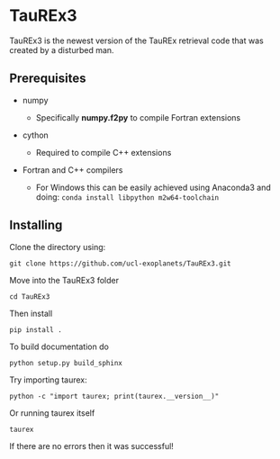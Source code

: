 # TauREx3

TauREx3 is the newest version of the TauREx retrieval code that was created by a disturbed man.

## Prerequisites

* numpy
    - Specifically **numpy.f2py** to compile Fortran extensions

* cython
    * Required to compile C++ extensions

* Fortran and C++ compilers
    * For Windows this can be easily achieved using Anaconda3 and doing:
        `conda install libpython m2w64-toolchain`



## Installing

Clone the directory using:

```
git clone https://github.com/ucl-exoplanets/TauREx3.git
```

Move into the TauREx3 folder

```
cd TauREx3
```

Then install

```
pip install .
```

To build documentation do

```
python setup.py build_sphinx
```


Try importing taurex:

```
python -c "import taurex; print(taurex.__version__)"
```

Or running taurex itself

```
taurex
```

If there are no errors then it was successful!